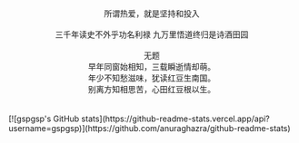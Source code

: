 <div align=center>
  所谓热爱，就是坚持和投入
  <br/>
  <br/>
  三千年读史不外乎功名利禄
  九万里悟道终归是诗酒田园
  <br/>
<br/>
无题
<br/>
早年同窗始相知，三载瞬逝情却萌。<br />
年少不知愁滋味，犹读红豆生南国。<br />
别离方知相思苦，心田红豆根以生。
</div>
<br/>
<br/>
[![gspgsp's GitHub stats](https://github-readme-stats.vercel.app/api?username=gspgsp)](https://github.com/anuraghazra/github-readme-stats)
